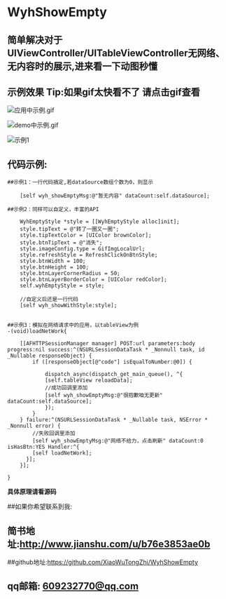 # WyhShowEmpty

## 简单解决对于UIViewController/UITableViewController无网络、无内容时的展示,进来看一下动图秒懂


## 示例效果 Tip:如果gif太快看不了 请点击gif查看

![应用中示例.gif](http://upload-images.jianshu.io/upload_images/4097230-1fbdea155c82b3c2.gif?imageMogr2/auto-orient/strip)

![demo中示例.gif](http://upload-images.jianshu.io/upload_images/4097230-3fdbfc4e2c758564.gif?imageMogr2/auto-orient/strip)

![示例1](http://upload-images.jianshu.io/upload_images/4097230-e838e3a890a21264.png?imageMogr2/auto-orient/strip%7CimageView2/2/w/1240)

## 代码示例: 

```
##示例1：一行代码搞定,若dataSource数组个数为0，则显示

    [self wyh_showEmptyMsg:@"暂无内容" dataCount:self.dataSource];

##示例2：同样可以自定义，丰富的API
    
    WyhEmptyStyle *style = [[WyhEmptyStyle alloc]init];
    style.tipText = @"转了一圈又一圈";
    style.tipTextColor = [UIColor brownColor];
    style.btnTipText = @"消失";
    style.imageConfig.type = GifImgLocalUrl;
    style.refreshStyle = RefreshClickOnBtnStyle;
    style.btnWidth = 100;
    style.btnHeight = 100;
    style.btnLayerCornerRadius = 50;
    style.btnLayerBorderColor = [UIColor redColor];
    self.wyhEmptyStyle = style;

    //自定义后还是一行代码
    [self wyh_showWithStyle:style];


##示例3：模拟在网络请求中的应用，以tableView为例
-(void)loadNetWork{

    [[AFHTTPSessionManager manager] POST:url parameters:body progress:nil success:^(NSURLSessionDataTask * _Nonnull task, id  _Nullable responseObject) {
        if ([responseObject[@"code"] isEqualToNumber:@0]) {

            dispatch_async(dispatch_get_main_queue(), ^{
            [self.tableView reloadData];
            //成功回调里添加
            [self wyh_showEmptyMsg:@"很抱歉咱无更新" dataCount:self.dataSource];
            });
        }
    } failure:^(NSURLSessionDataTask * _Nullable task, NSError * _Nonnull error) {
        //失败回调里添加
        [self wyh_showEmptyMsg:@"网络不给力，点击刷新" dataCount:0 isHasBtn:YES Handler:^{
        [self loadNetWork];
      }];
    }];

}
```

**具体原理请看源码**

##如果你希望联系到我:

##   简书地址:http://www.jianshu.com/u/b76e3853ae0b
##github地址:https://github.com/XiaoWuTongZhi/WyhShowEmpty
##    qq邮箱: 609232770@qq.com 
